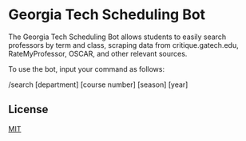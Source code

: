 
# Georgia Tech Scheduling Bot

The Georgia Tech Scheduling Bot allows students to easily search professors by term and class, scraping data from critique.gatech.edu, RateMyProfessor, OSCAR, and other relevant sources.

To use the bot, input your command as follows:

/search [department] [course number] [season] [year]



## License

[MIT](https://choosealicense.com/licenses/mit/)

  
